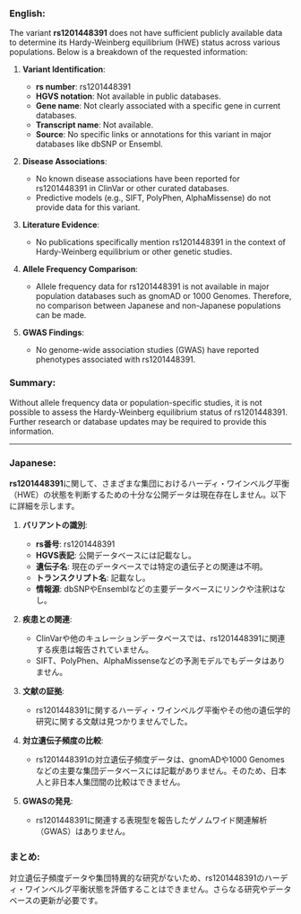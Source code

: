 ### English:
The variant **rs1201448391** does not have sufficient publicly available data to determine its Hardy-Weinberg equilibrium (HWE) status across various populations. Below is a breakdown of the requested information:

1. **Variant Identification**:
   - **rs number**: rs1201448391
   - **HGVS notation**: Not available in public databases.
   - **Gene name**: Not clearly associated with a specific gene in current databases.
   - **Transcript name**: Not available.
   - **Source**: No specific links or annotations for this variant in major databases like dbSNP or Ensembl.

2. **Disease Associations**:
   - No known disease associations have been reported for rs1201448391 in ClinVar or other curated databases.
   - Predictive models (e.g., SIFT, PolyPhen, AlphaMissense) do not provide data for this variant.

3. **Literature Evidence**:
   - No publications specifically mention rs1201448391 in the context of Hardy-Weinberg equilibrium or other genetic studies.

4. **Allele Frequency Comparison**:
   - Allele frequency data for rs1201448391 is not available in major population databases such as gnomAD or 1000 Genomes. Therefore, no comparison between Japanese and non-Japanese populations can be made.

5. **GWAS Findings**:
   - No genome-wide association studies (GWAS) have reported phenotypes associated with rs1201448391.

### Summary:
Without allele frequency data or population-specific studies, it is not possible to assess the Hardy-Weinberg equilibrium status of rs1201448391. Further research or database updates may be required to provide this information.

---

### Japanese:
**rs1201448391**に関して、さまざまな集団におけるハーディ・ワインベルグ平衡（HWE）の状態を判断するための十分な公開データは現在存在しません。以下に詳細を示します。

1. **バリアントの識別**:
   - **rs番号**: rs1201448391
   - **HGVS表記**: 公開データベースには記載なし。
   - **遺伝子名**: 現在のデータベースでは特定の遺伝子との関連は不明。
   - **トランスクリプト名**: 記載なし。
   - **情報源**: dbSNPやEnsemblなどの主要データベースにリンクや注釈はなし。

2. **疾患との関連**:
   - ClinVarや他のキュレーションデータベースでは、rs1201448391に関連する疾患は報告されていません。
   - SIFT、PolyPhen、AlphaMissenseなどの予測モデルでもデータはありません。

3. **文献の証拠**:
   - rs1201448391に関するハーディ・ワインベルグ平衡やその他の遺伝学的研究に関する文献は見つかりませんでした。

4. **対立遺伝子頻度の比較**:
   - rs1201448391の対立遺伝子頻度データは、gnomADや1000 Genomesなどの主要な集団データベースには記載がありません。そのため、日本人と非日本人集団間の比較はできません。

5. **GWASの発見**:
   - rs1201448391に関連する表現型を報告したゲノムワイド関連解析（GWAS）はありません。

### まとめ:
対立遺伝子頻度データや集団特異的な研究がないため、rs1201448391のハーディ・ワインベルグ平衡状態を評価することはできません。さらなる研究やデータベースの更新が必要です。

